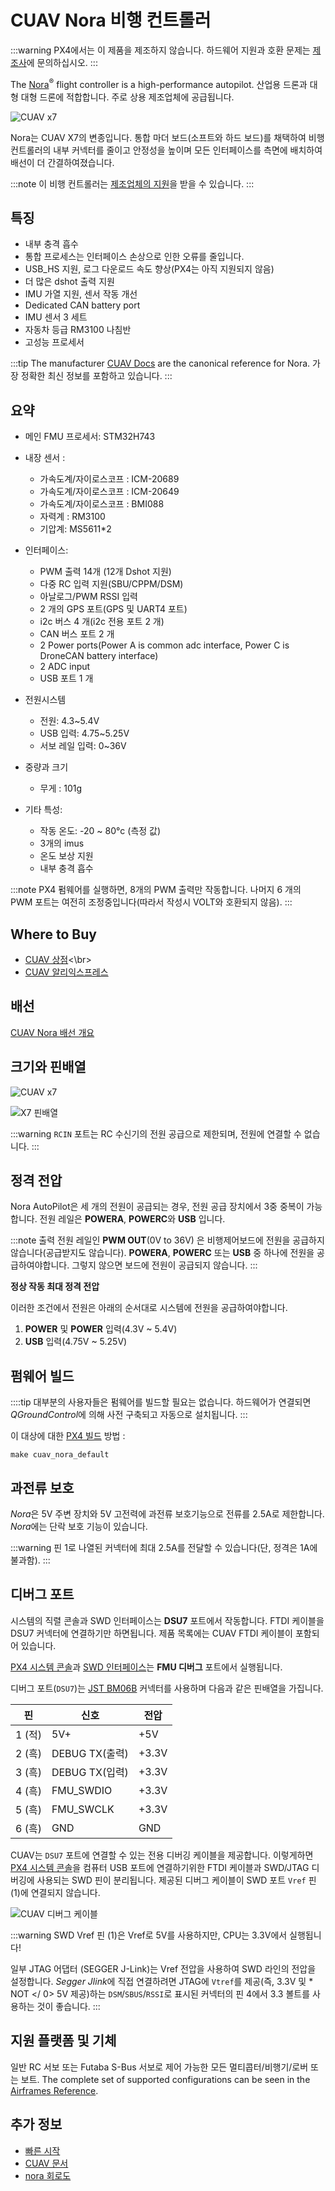# CUAV Nora 비행 컨트롤러

:::warning PX4에서는 이 제품을 제조하지 않습니다. 하드웨어 지원과 호환 문제는 [제조사](https://www.cuav.net)에 문의하십시오.
:::

The [Nora](https://doc.cuav.net/flight-controller/x7/en/nora.html)<sup>&reg;</sup> flight controller is a high-performance autopilot. 산업용 드론과 대형 대형 드론에 적합합니다. 주로 상용 제조업체에 공급됩니다.

![CUAV x7](../../assets/flight_controller/cuav_nora/nora.png)

Nora는 CUAV X7의 변종입니다. 통합 마더 보드(소프트와 하드 보드)를 채택하여 비행 컨트롤러의 내부 커넥터를 줄이고 안정성을 높이며 모든 인터페이스를 측면에 배치하여 배선이 더 간결하여졌습니다.

:::note
이 비행 컨트롤러는 [제조업체의 지원](../flight_controller/autopilot_manufacturer_supported.md)을 받을 수 있습니다.
:::

## 특징

* 내부 충격 흡수
* 통합 프로세스는 인터페이스 손상으로 인한 오류를 줄입니다.
* USB_HS 지원, 로그 다운로드 속도 향상(PX4는 아직 지원되지 않음)
* 더 많은 dshot 출력 지원
* IMU 가열 지원, 센서 작동 개선
* Dedicated CAN battery port
* IMU 센서 3 세트
* 자동차 등급 RM3100 나침반
* 고성능 프로세서

:::tip
The manufacturer [CUAV Docs](https://doc.cuav.net/flight-controller/x7/en/nora.html) are the canonical reference for Nora. 가장 정확한 최신 정보를 포함하고 있습니다.
:::


## 요약

* 메인 FMU 프로세서: STM32H743
* 내장 센서 :
  * 가속도계/자이로스코프 : ICM-20689
  * 가속도계/자이로스코프 : ICM-20649
  * 가속도계/자이로스코프 : BMI088
  * 자력계 : RM3100
  * 기압계: MS5611*2

* 인터페이스:
   * PWM 출력 14개 (12개 Dshot 지원)
   * 다중 RC 입력 지원(SBU/CPPM/DSM)
   * 아날로그/PWM RSSI 입력
   * 2 개의 GPS 포트(GPS 및 UART4 포트)
   * i2c 버스 4 개(i2c 전용 포트 2 개)
   * CAN 버스 포트 2 개
   * 2 Power ports(Power A is common adc interface, Power C is DroneCAN battery interface)
   * 2  ADC input
   * USB 포트 1 개
* 전원시스템
  * 전원: 4.3~5.4V
  * USB 입력: 4.75~5.25V
  * 서보 레일 입력: 0~36V
* 중량과 크기
  * 무게 : 101g
* 기타 특성:
  * 작동 온도: -20 ~ 80°c (측정 값)
  * 3개의 imus
  * 온도 보상 지원
  * 내부 충격 흡수

:::note
PX4 펌웨어를 실행하면, 8개의 PWM 출력만 작동합니다.
나머지 6 개의 PWM 포트는 여전히 조정중입니다(따라서 작성시 VOLT와 호환되지 않음).
:::

## Where to Buy

- [CUAV 상점](https://store.cuav.net)<\br>
- [CUAV 알리익스프레스](https://www.aliexpress.com/item/4001042501927.html?gps-id=8041884&scm=1007.14677.110221.0&scm_id=1007.14677.110221.0&scm-url=1007.14677.110221.0&pvid=3dc0a3ba-fa82-43d2-b0b3-6280e4329cef&spm=a2g0o.store_home.promoteRecommendProducts_7913969.58)


## 배선

[CUAV Nora 배선 개요](https://doc.cuav.net/flight-controller/x7/en/quick-start/quick-start-nora.html)

## 크기와 핀배열

![CUAV x7](../../assets/flight_controller/cuav_nora/nora-size.jpg)

![X7 핀배열](../../assets/flight_controller/cuav_nora/nora-pinouts.jpg)

:::warning
`RCIN` 포트는 RC 수신기의 전원 공급으로 제한되며, 전원에 연결할 수 없습니다.
:::

## 정격 전압

Nora AutoPilot은 세 개의 전원이 공급되는 경우, 전원 공급 장치에서 3중 중복이 가능합니다. 전원 레일은 **POWERA**, **POWERC**와 **USB** 입니다.

:::note
출력 전원 레일인 **PWM OUT**(0V to 36V) 은 비행제어보드에 전원을 공급하지 않습니다(공급받지도 않습니다). **POWERA**, **POWERC** 또는 **USB** 중 하나에 전원을 공급하여야합니다. 그렇지 않으면 보드에 전원이 공급되지 않습니다.
:::

**정상 작동 최대 정격 전압**

이러한 조건에서 전원은 아래의 순서대로 시스템에 전원을 공급하여야합니다.
1. **POWER** 및 **POWER** 입력(4.3V ~ 5.4V)
2. **USB** 입력(4.75V ~ 5.25V)

## 펌웨어 빌드

::::tip 대부분의 사용자들은 펌웨어를 빌드할 필요는 없습니다. 하드웨어가 연결되면 *QGroundControl*에 의해 사전 구축되고 자동으로 설치됩니다.
:::

이 대상에 대한 [PX4 빌드](../dev_setup/building_px4.md) 방법 :
```
make cuav_nora_default
```

## 과전류 보호

*Nora*은 5V 주변 장치와 5V 고전력에 과전류 보호기능으로 전류를 2.5A로 제한합니다. *Nora*에는 단락 보호 기능이 있습니다.

:::warning
핀 1로 나열된 커넥터에 최대 2.5A를 전달할 수 있습니다(단, 정격은 1A에 불과함).
:::

## 디버그 포트

시스템의 직렬 콘솔과 SWD 인터페이스는 **DSU7** 포트에서 작동합니다. FTDI 케이블을 DSU7 커넥터에 연결하기만 하면됩니다. 제품 목록에는 CUAV FTDI 케이블이 포함되어 있습니다.

[PX4 시스템 콘솔](../debug/system_console.md)과 [SWD 인터페이스](../debug/swd_debug.md)는 **FMU 디버그** 포트에서 실행됩니다.

디버그 포트(`DSU7`)는 [JST BM06B](https://www.digikey.com.au/product-detail/en/jst-sales-america-inc/BM06B-GHS-TBT-LF-SN-N/455-1582-1-ND/807850) 커넥터를 사용하며 다음과 같은 핀배열을 가집니다.

| 핀     | 신호           | 전압    |
| ----- | ------------ | ----- |
| 1 (적) | 5V+          | +5V   |
| 2 (흑) | DEBUG TX(출력) | +3.3V |
| 3 (흑) | DEBUG TX(입력) | +3.3V |
| 4 (흑) | FMU_SWDIO    | +3.3V |
| 5 (흑) | FMU_SWCLK    | +3.3V |
| 6 (흑) | GND          | GND   |

CUAV는 `DSU7` 포트에 연결할 수 있는 전용 디버깅 케이블을 제공합니다. 이렇게하면 [PX4 시스템 콘솔](../debug/system_console.md)을 컴퓨터 USB 포트에 연결하기위한 FTDI 케이블과 SWD/JTAG 디버깅에 사용되는 SWD 핀이 분리됩니다. 제공된 디버그 케이블이 SWD 포트 `Vref` 핀 (1)에 연결되지 않습니다.

![CUAV 디버그 케이블](../../assets/flight_controller/cuav_v5_plus/cuav_v5_debug_cable.jpg)

:::warning SWD
Vref 핀 (1)은 Vref로 5V를 사용하지만, CPU는 3.3V에서 실행됩니다!

일부 JTAG 어댑터 (SEGGER J-Link)는 Vref 전압을 사용하여 SWD 라인의 전압을 설정합니다. *Segger Jlink*에 직접 연결하려면 JTAG에 `Vtref`를 제공(즉, 3.3V 및 * NOT </ 0> 5V 제공)하는 `DSM`/`SBUS`/`RSSI`로 표시된 커넥터의 핀 4에서 3.3 볼트를 사용하는 것이 좋습니다. :::</p>

## 지원 플랫폼 및 기체

일반 RC 서보 또는 Futaba S-Bus 서보로 제어 가능한 모든 멀티콥터/비행기/로버 또는 보트. The complete set of supported configurations can be seen in the [Airframes Reference](../airframes/airframe_reference.md).

## 추가 정보

* [빠른 시작](https://doc.cuav.net/flight-controller/x7/en/quick-start/quick-start-nora.html)
* [CUAV 문서](http://doc.cuav.net)
* [nora 회로도](https://github.com/cuav/hardware/tree/master/X7_Autopilot)
